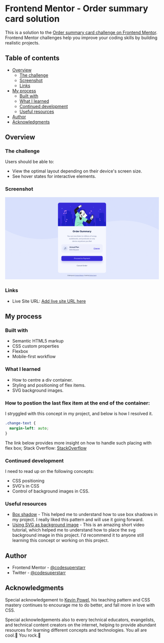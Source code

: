 # Frontend Mentor - Order summary card solution

This is a solution to the [Order summary card challenge on Frontend Mentor](https://www.frontendmentor.io/challenges/order-summary-component-QlPmajDUj). Frontend Mentor challenges help you improve your coding skills by building realistic projects. 

## Table of contents

- [Overview](#overview)
  - [The challenge](#the-challenge)
  - [Screenshot](#screenshot)
  - [Links](#links)
- [My process](#my-process)
  - [Built with](#built-with)
  - [What I learned](#what-i-learned)
  - [Continued development](#continued-development)
  - [Useful resources](#useful-resources)
- [Author](#author)
- [Acknowledgments](#acknowledgments)


## Overview

### The challenge

Users should be able to:

- View the optimal layout depending on their device's screen size.
- See hover states for interactive elements.

### Screenshot

![](screenshot/Screenshot%202023-08-13%20at%206.09.03%20AM.png)

### Links

- Live Site URL: [Add live site URL here](https://neon-creponne-279fa4.netlify.app/)

## My process

### Built with

- Semantic HTML5 markup
- CSS custom properties
- Flexbox
- Mobile-first workflow

### What I learned

- How to centre a div container.
- Styling and positioning of flex items.
- SVG background images.


### How to postion the last flex item at the end of the container: 

I stryggled with this concept in my project, and below is how I resolved it.

```css
.change-text {
  margin-left: auto;
}
```
The link below provides more insight on how to handle such placing with flex box;
Stack Overflow: [StackOverflow](https://stackoverflow.com/questions/33924655/position-last-flex-item-at-the-end-of-container)


### Continued development
I need to read up on the following concepts:
- CSS positioning
- SVG's in CSS
- Control of background images in CSS.


### Useful resources

- [Box shadow](https://css-tricks.com/almanac/properties/b/box-shadow/) - This helped me to understand how to use box shadows in my project. I really liked this pattern and will use it going forward.
- [Using SVG as background image](https://youtu.be/xjHoKTIwENY) - This is an amazing short video tutorial, which helped me to understand how to place the svg background image in this project. I'd recommend it to anyone still learning this concept or working on this project.

## Author

- Frontend Mentor - [@codesuperstarr](https://www.frontendmentor.io/profile/codesuperstarr)
- Twitter - [@codesuperstarr](https://www.twitter.com/codesuperstarr)

## Acknowledgments

Special acknowledgement to [Kevin Powel](https://www.youtube.com/@KevinPowell), his teaching pattern and CSS mastery continues to encourage me to do better, and fall more in love with CSS.

Special acknowledgements also to every technical educators, evangelists, and technical content creators on the internet, helping to provide abundant resources for learning different concepts and technologies. You all are cool.💯 You rock.🙌
